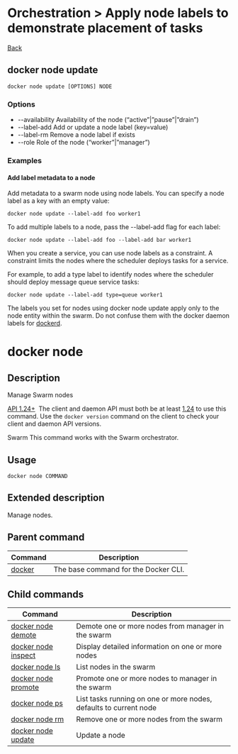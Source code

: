# Orchestration > Apply​ ​node​ ​labels​ ​to​ ​demonstrate​ ​placement​ ​of​ ​tasks

[Back](./ReadMe.md)

## docker node update

```
docker node update [OPTIONS] NODE
```

### Options

* --availability		Availability of the node (“active”|”pause”|”drain”)
* --label-add		Add or update a node label (key=value)
* --label-rm		Remove a node label if exists
* --role		Role of the node (“worker”|”manager”)

### Examples

#### Add label metadata to a node
Add metadata to a swarm node using node labels. You can specify a node label as a key with an empty value:
```
docker node update --label-add foo worker1
```

To add multiple labels to a node, pass the --label-add flag for each label:
```
docker node update --label-add foo --label-add bar worker1
```

When you create a service, you can use node labels as a constraint. A constraint limits the nodes where the scheduler deploys tasks for a service.

For example, to add a type label to identify nodes where the scheduler should deploy message queue service tasks:

```
docker node update --label-add type=queue worker1
```

The labels you set for nodes using docker node update apply only to the node entity within the swarm. Do not confuse them with the docker daemon labels for [dockerd](https://docs.docker.com/engine/userguide/labels-custom-metadata/#daemon-labels).

docker node
===========

Description[](https://docs.docker.com/engine/reference/commandline/node/#description)
-------------------------------------------------------------------------------------

Manage Swarm nodes

[API 1.24+](https://docs.docker.com/engine/api/v1.24/)  The client and daemon API must both be at least [1.24](https://docs.docker.com/engine/api/v1.24/) to use this command. Use the `docker version` command on the client to check your client and daemon API versions.

Swarm This command works with the Swarm orchestrator.

Usage[](https://docs.docker.com/engine/reference/commandline/node/#usage)
-------------------------------------------------------------------------

```
docker node COMMAND

```

Extended description[](https://docs.docker.com/engine/reference/commandline/node/#extended-description)
-------------------------------------------------------------------------------------------------------

Manage nodes.

Parent command[](https://docs.docker.com/engine/reference/commandline/node/#parent-command)
-------------------------------------------------------------------------------------------

| Command | Description |
| --- | --- |
| [docker](https://docs.docker.com/engine/reference/commandline/docker) | The base command for the Docker CLI. |

Child commands[](https://docs.docker.com/engine/reference/commandline/node/#child-commands)
-------------------------------------------------------------------------------------------

| Command | Description |
| --- | --- |
| [docker node demote](https://docs.docker.com/engine/reference/commandline/node_demote/) | Demote one or more nodes from manager in the swarm |
| [docker node inspect](https://docs.docker.com/engine/reference/commandline/node_inspect/) | Display detailed information on one or more nodes |
| [docker node ls](https://docs.docker.com/engine/reference/commandline/node_ls/) | List nodes in the swarm |
| [docker node promote](https://docs.docker.com/engine/reference/commandline/node_promote/) | Promote one or more nodes to manager in the swarm |
| [docker node ps](https://docs.docker.com/engine/reference/commandline/node_ps/) | List tasks running on one or more nodes, defaults to current node |
| [docker node rm](https://docs.docker.com/engine/reference/commandline/node_rm/) | Remove one or more nodes from the swarm |
| [docker node update](https://docs.docker.com/engine/reference/commandline/node_update/) | Update a node |